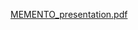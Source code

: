 

[MEMENTO_presentation.pdf](https://github.com/Memento-men4/MEMENTO-Document/files/10234575/MEMENTO_presentation.pdf)
